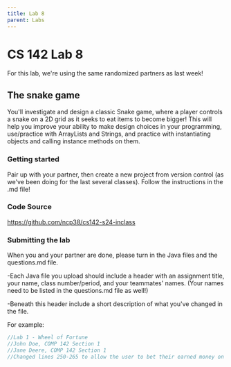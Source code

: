 ```yaml
---
title: Lab 8
parent: Labs
---
```


# CS 142 Lab 8

For this lab, we're using the same randomized partners as last week!

## The snake game

You'll investigate and design a classic Snake game, where a player controls a snake on a 2D grid as it seeks to eat items to become bigger!  This will help you improve your ability to make design choices in your programming, use/practice with ArrayLists and Strings, and practice with instantiating objects and calling instance methods on them.

### Getting started

Pair up with your partner, then create a new project from version control (as we've been doing for the last several classes).  Follow the instructions in the .md file!

### Code Source

https://github.com/ncp38/cs142-s24-inclass

### Submitting the lab

When you and your partner are done, please turn in the Java files and the questions.md file. 

-Each Java file you upload should include a header with an assignment title, your name, class number/period, and your teammates' names.  (Your names need to be listed in the questions.md file as well!)

-Beneath this header include a short description of what you've changed in the file.

For example:

```java
//Lab 1 - Wheel of Fortune
//John Doe, COMP 142 Section 1
//Jane Deere, COMP 142 Section 1
//Changed lines 250-265 to allow the user to bet their earned money on a letter.
```